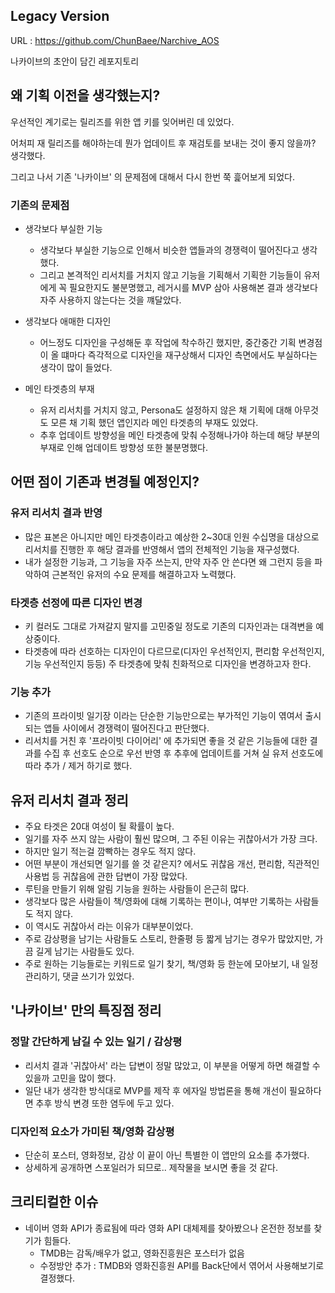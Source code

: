 ## Legacy Version
URL : https://github.com/ChunBaee/Narchive_AOS

나카이브의 초안이 담긴 레포지토리


## 왜 기획 이전을 생각했는지?
우선적인 계기로는 릴리즈를 위한 앱 키를 잊어버린 데 있었다.

어처피 재 릴리즈를 해야하는데 뭔가 업데이트 후 재검토를 보내는 것이 좋지 않을까? 생각했다.

그리고 나서 기존 '나카이브' 의 문제점에 대해서 다시 한번 쭉 흝어보게 되었다.

### 기존의 문제점
- 생각보다 부실한 기능
  - 생각보다 부실한 기능으로 인해서 비슷한 앱들과의 경쟁력이 떨어진다고 생각했다.
  - 그리고 본격적인 리서치를 거치지 않고 기능을 기획해서 기획한 기능들이 유저에게 꼭 필요한지도 불분명했고, 레거시를 MVP 삼아 사용해본 결과 생각보다 자주 사용하지 않는다는 것을 꺠달았다.

- 생각보다 애매한 디자인
  - 어느정도 디자인을 구성해둔 후 작업에 착수하긴 했지만, 중간중간 기획 변경점이 올 떄마다 즉각적으로 디자인을 재구상해서 디자인 측면에서도 부실하다는 생각이 많이 들었다.
 
- 메인 타겟층의 부재
  - 유저 리서치를 거치지 않고, Persona도 설정하지 않은 채 기획에 대해 아무것도 모른 채 기획 했던 앱인지라 메인 타겟층의 부재도 있었다.
  - 추후 업데이트 방향성을 메인 타겟층에 맞춰 수정해나가야 하는데 해당 부분의 부재로 인해 업데이트 방향성 또한 불분명했다.
  
## 어떤 점이 기존과 변경될 예정인지?
### 유저 리서치 결과 반영
- 많은 표본은 아니지만 메인 타겟층이라고 예상한 2~30대 인원 수십명을 대상으로 리서치를 진행한 후 해당 결과를 반영해서 앱의 전체적인 기능을 재구성했다.
- 내가 설정한 기능과, 그 기능을 자주 쓰는지, 만약 자주 안 쓴다면 왜 그런지 등을 파악하여 근본적인 유저의 수요 문제를 해결하고자 노력했다.
### 타겟층 선정에 따른 디자인 변경
- 키 컬러도 그대로 가져갈지 말지를 고민중일 정도로 기존의 디자인과는 대격변을 예상중이다.
- 타겟층에 따라 선호하는 디자인이 다르므로(디자인 우선적인지, 편리함 우선적인지, 기능 우선적인지 등등) 주 타겟층에 맞춰 친화적으로 디자인을 변경하고자 한다.
### 기능 추가
- 기존의 프라이빗 일기장 이라는 단순한 기능만으로는 부가적인 기능이 엮여서 출시되는 앱들 사이에서 경쟁력이 떨어진다고 판단했다.
- 리서치를 거친 후 '프라이빗 다이어리' 에 추가되면 좋을 것 같은 기능들에 대한 결과를 수집 후 선호도 순으로 우선 반영 후 추후에 업데이트를 거쳐 실 유저 선호도에 따라 추가 / 제거 하기로 했다.

## 유저 리서치 결과 정리
- 주요 타겟은 20대 여성이 될 확률이 높다.
- 일기를 자주 쓰지 않는 사람이 훨씬 많으며, 그 주된 이유는 귀찮아서가 가장 크다.
- 하지만 일기 적는걸 깜빡하는 경우도 적지 않다.
- 어떤 부분이 개선되면 일기를 쓸 것 같은지? 에서도 귀찮음 개선, 편리함, 직관적인 사용법 등 귀찮음에 관한 답변이 가장 많았다.
- 루틴을 만들기 위해 알림 기능을 원하는 사람들이 은근히 많다.
- 생각보다 많은 사람들이 책/영화에 대해 기록하는 편이나, 여부만 기록하는 사람들도 적지 않다.
- 이 역시도 귀찮아서 라는 이유가 대부분이었다.
- 주로 감상평을 남기는 사람들도 스토리, 한줄평 등 짧게 남기는 경우가 많았지만, 가끔 길게 남기는 사람들도 있다.
- 주로 원하는 기능들로는 키워드로 일기 찾기, 책/영화 등 한눈에 모아보기, 내 일정 관리하기, 댓글 쓰기가 있었다.

## '나카이브' 만의 특징점 정리
### 정말 간단하게 남길 수 있는 일기 / 감상평
- 리서치 결과 '귀찮아서' 라는 답변이 정말 많았고, 이 부분을 어떻게 하면 해결할 수 있을까 고민을 많이 했다.
- 일단 내가 생각한 방식대로 MVP를 제작 후 에자일 방법론을 통해 개선이 필요하다면 추후 방식 변경 또한 염두에 두고 있다.

### 디자인적 요소가 가미된 책/영화 감상평
- 단순히 포스터, 영화정보, 감상 이 끝이 아닌 특별한 이 앱만의 요소를 추가했다.
- 상세하게 공개하면 스포일러가 되므로.. 제작물을 보시면 좋을 것 같다.


## 크리티컬한 이슈
- 네이버 영화 API가 종료됨에 따라 영화 API 대체제를 찾아봤으나 온전한 정보를 찾기가 힘들다.
  - TMDB는 감독/배우가 없고, 영화진흥원은 포스터가 없음
  - 수정방안 추가 : TMDB와 영화진흥원 API를 Back단에서 엮어서 사용해보기로 결정했다.
